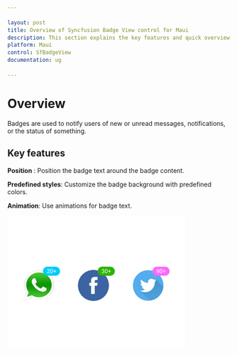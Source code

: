 ```yaml
---

layout: post
title: Overview of Syncfusion Badge View control for Maui
description: This section explains the key features and quick overview about Syncfusion Badge view control for Maui
platform: Maui
control: SfBadgeView
documentation: ug

---
```


# Overview

Badges are used to notify users of new or unread messages, notifications, or the status of something.

## Key features

**Position** : Position the badge text around the badge content.

**Predefined styles**: Customize the badge background with predefined colors.

**Animation**: Use animations for badge text.

![Maui badge view overview](overview_images/overview.png)